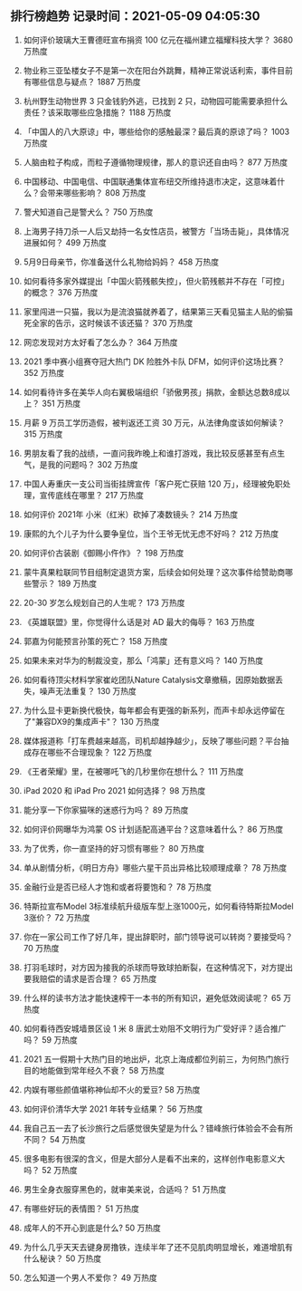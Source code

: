 
## 排行榜趋势 记录时间：2021-05-09 04:05:30
  
  1. 如何评价玻璃大王曹德旺宣布捐资 100 亿元在福州建立福耀科技大学？ 3680 万热度
    
  2. 物业称三亚坠楼女子不是第一次在阳台外跳舞，精神正常说话利索，事件目前有哪些信息与疑点？ 1887 万热度
    
  3. 杭州野生动物世界 3 只金钱豹外逃，已找到 2 只，动物园可能需要承担什么责任？该采取哪些应急措施？ 1188 万热度
    
  4. 「中国人的八大原谅」中，哪些给你的感触最深？最后真的原谅了吗？ 1003 万热度
    
  5. 人脑由粒子构成，而粒子遵循物理规律，那人的意识还自由吗？ 877 万热度
    
  6. 中国移动、中国电信、中国联通集体宣布纽交所维持退市决定，这意味着什么？会带来哪些影响？ 808 万热度
    
  7. 警犬知道自己是警犬么？ 750 万热度
    
  8. 上海男子持刀杀一人后又劫持一名女性店员，被警方「当场击毙」，具体情况进展如何？ 499 万热度
    
  9. 5月9日母亲节，你准备送什么礼物给妈妈？ 458 万热度
    
  10. 如何看待多家外媒提出「中国火箭残骸失控」，但火箭残骸并不存在「可控」的概念？ 376 万热度
    
  11. 家里闯进一只猫，我以为是流浪猫就养着了，结果第三天看见猫主人贴的偷猫死全家的告示，这时候该不该还猫？ 370 万热度
    
  12. 网恋发现对方太好看了怎么办？ 364 万热度
    
  13. 2021 季中赛小组赛夺冠大热门 DK 险胜外卡队 DFM，如何评价这场比赛？ 352 万热度
    
  14. 如何看待许多在美华人向右翼极端组织「骄傲男孩」捐款，金额达总数8成以上？ 351 万热度
    
  15. 月薪 9 万员工学历造假，被判返还工资 30 万元，从法律角度该如何解读？ 315 万热度
    
  16. 男朋友看了我的战绩，一直问我昨晚上和谁打游戏，我比较反感甚至有点生气，是我的问题吗？ 302 万热度
    
  17. 中国人寿重庆一支公司当街挂牌宣传「客户死亡获赔 120 万」，经理被免职处理，宣传底线在哪里？ 217 万热度
    
  18. 如何评价 2021年 小米（红米）砍掉了凑数镜头？ 214 万热度
    
  19. 康熙的九个儿子为什么要争皇位，当个王爷无忧无虑不好吗？ 212 万热度
    
  20. 如何评价古装剧《御赐小仵作》？ 198 万热度
    
  21. 蒙牛真果粒联同节目组制定退货方案，后续会如何处理？这次事件给赞助商哪些警示？ 189 万热度
    
  22. 20-30 岁怎么规划自己的人生呢？ 173 万热度
    
  23. 《英雄联盟》里，你觉得什么话是对 AD 最大的侮辱？ 163 万热度
    
  24. 郭嘉为何能预言孙策的死亡？ 158 万热度
    
  25. 如果未来对华为的制裁没变，那么「鸿蒙」还有意义吗？ 140 万热度
    
  26. 如何看待顶尖材料学家崔屹团队Nature Catalysis文章撤稿，因原始数据丢失，噪声无法重复？ 130 万热度
    
  27. 为什么显卡更新换代极快，每年都会有更强的新系列，而声卡却永远停留在了"兼容DX9的集成声卡"？ 130 万热度
    
  28. 媒体报道称「打车费越来越高，司机却越挣越少」，反映了哪些问题？平台抽成存在哪些不合理现象？ 122 万热度
    
  29. 《王者荣耀》里，在被哪吒飞的几秒里你在想什么？ 111 万热度
    
  30. iPad 2020 和 iPad Pro 2021 如何选择？ 98 万热度
    
  31. 能分享一下你家猫咪的迷惑行为吗？ 89 万热度
    
  32. 如何评价网曝华为鸿蒙 OS 计划适配高通平台？这意味着什么？ 86 万热度
    
  33. 为了优秀，你一直坚持的好习惯有哪些？ 80 万热度
    
  34. 单从剧情分析，《明日方舟》哪些六星干员出异格比较顺理成章？ 78 万热度
    
  35. 金融行业是否已经人才饱和或者将要饱和？ 78 万热度
    
  36. 特斯拉宣布Model 3标准续航升级版车型上涨1000元，如何看待特斯拉Model 3涨价？ 72 万热度
    
  37. 你在一家公司工作了好几年，提出辞职时，部门领导说可以转岗？要接受吗？ 70 万热度
    
  38. 打羽毛球时，对方因为接我的杀球而导致球拍断裂，在这种情况下，对方提出要我赔偿的请求是否合理？ 65 万热度
    
  39. 什么样的读书方法才能快速榨干一本书的所有知识，避免低效阅读呢？ 65 万热度
    
  40. 如何看待西安城墙景区设 1 米 8 唐武士劝阻不文明行为广受好评？适合推广吗？ 59 万热度
    
  41. 2021 五一假期十大热门目的地出炉，北京上海成都位列前三，为何热门旅行目的地能做到常年经久不衰？ 58 万热度
    
  42. 内娱有哪些颜值堪称神仙却不火的爱豆? 58 万热度
    
  43. 如何评价清华大学 2021 年转专业结果？ 56 万热度
    
  44. 我自己五一去了长沙旅行之后感觉很失望是为什么？错峰旅行体验会不会有所不同？ 54 万热度
    
  45. 很多电影有很深的含义，但是大部分人是看不出来的，这样创作电影意义大吗？ 52 万热度
    
  46. 男生全身衣服穿黑色的，就审美来说，合适吗？ 51 万热度
    
  47. 有哪些好玩的表情图？ 51 万热度
    
  48. 成年人的不开心到底是什么? 50 万热度
    
  49. 为什么几乎天天去键身房撸铁，连续半年了还不见肌肉明显增长，难道增肌有什么秘诀？ 50 万热度
    
  50. 怎么知道一个男人不爱你？ 49 万热度
    